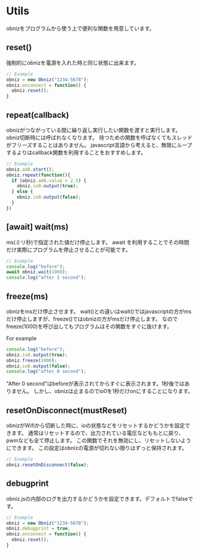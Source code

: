 # Utils
obnizをプログラムから使う上で便利な関数を用意しています。

## reset()
強制的にobnizを電源を入れた時と同じ状態に出来ます。

```Javascript
// Example
obniz = new Obniz("1234-5678");
obniz.onconnect = function() {
  obniz.reset();
}
```

## repeat(callback)
obnizがつながっている間に繰り返し実行したい関数を渡すと実行します。
obniz切断時には呼ばれなくなります。
待つための関数を呼ばなくてもスレッドがフリーズすることはありません。
javascript言語から考えると、無限にループするよりはcallback関数を利用することをおすすめします。
```Javascript
// Example
obniz.ad0.start();
obniz.repeat(function(){
  if (obniz.ad0.value > 2.5) {
    obniz.io0.output(true);
  } else {
    obniz.io0.output(false);
  }
})
```
## [await] wait(ms)
ms(ミリ秒)で指定された値だけ停止します。
await を利用することでその時間だけ実際にプログラムを停止させることが可能です。
```Javascript
// Example
console.log("before");
await obniz.wait(1000);
console.log("after 1 second");
```
## freeze(ms)
obnizをmsだけ停止させます。
wait()との違いはwait()ではjavascriptの方がmsだけ停止しますが、freeze()ではobnizの方がmsだけ停止します。
なのでfreeze(1000)を呼び出してもプログラムはその関数をすぐに抜けます。

For example
```Javascript
console.log("before");
obniz.io0.output(true);
obniz.freeze(1000);
obniz.io0.output(false);
console.log("after 0 second");
```
"After 0 second"はbeforeが表示されてからすぐに表示されます。1秒後ではありません。
しかし、obnizは止まるのでio0を1秒だけonにすることになります。

## resetOnDisconnect(mustReset)
obnizがWifiから切断した時に、ioの状態などをリセットするかどうかを設定できます。
通常はリセットするので、出力されている電圧などももとに戻り、pwmなども全て停止します。
この関数でそれを無効にし、リセットしないようにできます。
この設定はobnizの電源が切れない限りはずっと保持されます。
```Javascript
// Example
obniz.resetOnDisconnect(false);
```

## debugprint
obniz.jsの内部のログを出力するかどうかを設定できます。デフォルトでfalseです。

```Javascript
// Example
obniz = new Obniz("1234-5678");
obniz.debugprint = true;
obniz.onconnect = function() {
  obniz.reset();
}
```
